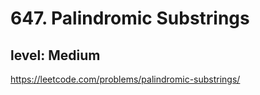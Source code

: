 # 647. Palindromic Substrings
## level: Medium

https://leetcode.com/problems/palindromic-substrings/
